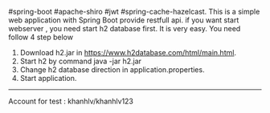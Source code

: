 #spring-boot #apache-shiro #jwt #spring-cache-hazelcast.
This is  a simple web application with Spring Boot provide restfull api. if you want start webserver , you need start h2 database first. 
It is very easy. You need follow 4 step below
1. Download h2.jar in https://www.h2database.com/html/main.html.
2. Start h2 by command java -jar h2.jar
3. Change h2 database direction in application.properties.
4. Start application.
-------
Account for test : khanhlv/khanhlv123
